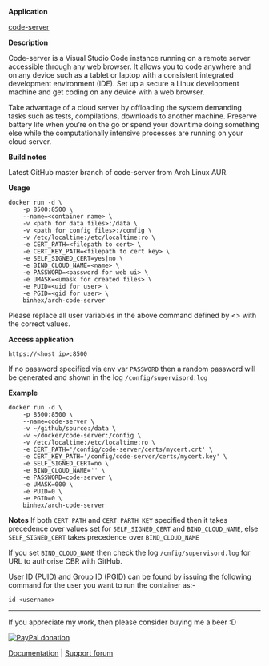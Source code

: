 **Application**

[code-server](https://github.com/cdr/code-server)

**Description**

Code-server is a Visual Studio Code instance running on a remote server accessible through any web browser. It allows you to code anywhere and on any device such as a tablet or laptop with a consistent integrated development environment (IDE). Set up a secure a Linux development machine and get coding on any device with a web browser.

Take advantage of a cloud server by offloading the system demanding tasks such as tests, compilations, downloads to another machine. Preserve battery life when you’re on the go or spend your downtime doing something else while the computationally intensive processes are running on your cloud server.

**Build notes**

Latest GitHub master branch of code-server from Arch Linux AUR.

**Usage**
```
docker run -d \
    -p 8500:8500 \
    --name=<container name> \
    -v <path for data files>:/data \
    -v <path for config files>:/config \
    -v /etc/localtime:/etc/localtime:ro \
    -e CERT_PATH=<filepath to cert> \
    -e CERT_KEY_PATH=<filepath to cert key> \
    -e SELF_SIGNED_CERT=yes|no \
    -e BIND_CLOUD_NAME=<name> \
    -e PASSWORD=<password for web ui> \
    -e UMASK=<umask for created files> \
    -e PUID=<uid for user> \
    -e PGID=<gid for user> \
    binhex/arch-code-server
```

Please replace all user variables in the above command defined by <> with the correct values.

**Access application**

`https://<host ip>:8500`

If no password specified via env var ```PASSWORD``` then a random password will be generated and shown in the log ```/config/supervisord.log```

**Example**
```
docker run -d \
    -p 8500:8500 \
    --name=code-server \
    -v ~/github/source:/data \
    -v ~/docker/code-server:/config \
    -v /etc/localtime:/etc/localtime:ro \
    -e CERT_PATH='/config/code-server/certs/mycert.crt' \
    -e CERT_KEY_PATH='/config/code-server/certs/mycert.key' \
    -e SELF_SIGNED_CERT=no \
    -e BIND_CLOUD_NAME='' \
    -e PASSWORD=code-server \
    -e UMASK=000 \
    -e PUID=0 \
    -e PGID=0 \
    binhex/arch-code-server
```

**Notes**
If both ```CERT_PATH``` and ```CERT_PARTH_KEY``` specified then it takes precedence over values set for ```SELF_SIGNED_CERT``` and ```BIND_CLOUD_NAME```, else ```SELF_SIGNED_CERT``` takes precedence over ```BIND_CLOUD_NAME```

If you set ```BIND_CLOUD_NAME``` then check the log ```/cnfig/supervisord.log``` for URL to authorise CBR with GitHub.

User ID (PUID) and Group ID (PGID) can be found by issuing the following command for the user you want to run the container as:-

```
id <username>
```
___
If you appreciate my work, then please consider buying me a beer  :D

[![PayPal donation](https://www.paypal.com/en_US/i/btn/btn_donate_SM.gif)](https://www.paypal.com/cgi-bin/webscr?cmd=_s-xclick&hosted_button_id=MM5E27UX6AUU4)

[Documentation](https://github.com/binhex/documentation) | [Support forum](http://lime-technology.com/forum/index.php?topic=45837.0)